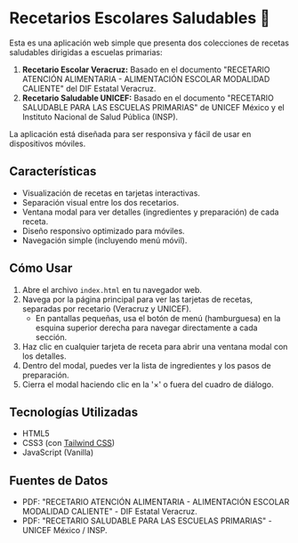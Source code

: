# Recetarios Escolares Saludables 🍲

Esta es una aplicación web simple que presenta dos colecciones de recetas saludables dirigidas a escuelas primarias:

1.  **Recetario Escolar Veracruz:** Basado en el documento "RECETARIO ATENCIÓN ALIMENTARIA - ALIMENTACIÓN ESCOLAR MODALIDAD CALIENTE" del DIF Estatal Veracruz.
2.  **Recetario Saludable UNICEF:** Basado en el documento "RECETARIO SALUDABLE PARA LAS ESCUELAS PRIMARIAS" de UNICEF México y el Instituto Nacional de Salud Pública (INSP).

La aplicación está diseñada para ser responsiva y fácil de usar en dispositivos móviles.

## Características

* Visualización de recetas en tarjetas interactivas.
* Separación visual entre los dos recetarios.
* Ventana modal para ver detalles (ingredientes y preparación) de cada receta.
* Diseño responsivo optimizado para móviles.
* Navegación simple (incluyendo menú móvil).

## Cómo Usar

1.  Abre el archivo `index.html` en tu navegador web.
2.  Navega por la página principal para ver las tarjetas de recetas, separadas por recetario (Veracruz y UNICEF).
    * En pantallas pequeñas, usa el botón de menú (hamburguesa) en la esquina superior derecha para navegar directamente a cada sección.
3.  Haz clic en cualquier tarjeta de receta para abrir una ventana modal con los detalles.
4.  Dentro del modal, puedes ver la lista de ingredientes y los pasos de preparación.
5.  Cierra el modal haciendo clic en la '×' o fuera del cuadro de diálogo.

## Tecnologías Utilizadas

* HTML5
* CSS3 (con [Tailwind CSS](https://tailwindcss.com/))
* JavaScript (Vanilla)

## Fuentes de Datos

* PDF: "RECETARIO ATENCIÓN ALIMENTARIA - ALIMENTACIÓN ESCOLAR MODALIDAD CALIENTE" - DIF Estatal Veracruz.
* PDF: "RECETARIO SALUDABLE PARA LAS ESCUELAS PRIMARIAS" - UNICEF México / INSP.

